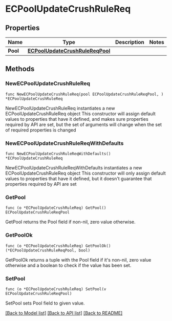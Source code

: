 # ECPoolUpdateCrushRuleReq

## Properties

Name | Type | Description | Notes
------------ | ------------- | ------------- | -------------
**Pool** | [**ECPoolUpdateCrushRuleReqPool**](ECPoolUpdateCrushRuleReqPool.md) |  | 

## Methods

### NewECPoolUpdateCrushRuleReq

`func NewECPoolUpdateCrushRuleReq(pool ECPoolUpdateCrushRuleReqPool, ) *ECPoolUpdateCrushRuleReq`

NewECPoolUpdateCrushRuleReq instantiates a new ECPoolUpdateCrushRuleReq object
This constructor will assign default values to properties that have it defined,
and makes sure properties required by API are set, but the set of arguments
will change when the set of required properties is changed

### NewECPoolUpdateCrushRuleReqWithDefaults

`func NewECPoolUpdateCrushRuleReqWithDefaults() *ECPoolUpdateCrushRuleReq`

NewECPoolUpdateCrushRuleReqWithDefaults instantiates a new ECPoolUpdateCrushRuleReq object
This constructor will only assign default values to properties that have it defined,
but it doesn't guarantee that properties required by API are set

### GetPool

`func (o *ECPoolUpdateCrushRuleReq) GetPool() ECPoolUpdateCrushRuleReqPool`

GetPool returns the Pool field if non-nil, zero value otherwise.

### GetPoolOk

`func (o *ECPoolUpdateCrushRuleReq) GetPoolOk() (*ECPoolUpdateCrushRuleReqPool, bool)`

GetPoolOk returns a tuple with the Pool field if it's non-nil, zero value otherwise
and a boolean to check if the value has been set.

### SetPool

`func (o *ECPoolUpdateCrushRuleReq) SetPool(v ECPoolUpdateCrushRuleReqPool)`

SetPool sets Pool field to given value.



[[Back to Model list]](../README.md#documentation-for-models) [[Back to API list]](../README.md#documentation-for-api-endpoints) [[Back to README]](../README.md)


